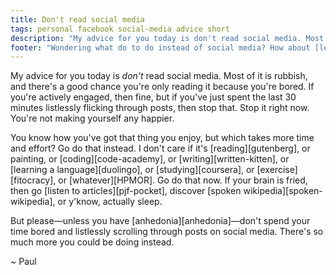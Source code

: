 ```yaml
---
title: Don't read social media
tags: personal facebook social-media advice short
description: "My advice for you today is don't read social media. Most of it is rubbish, and there's a good chance you're only reading it because you're bored."
footer: "Wondering what do to do instead of social media? How about [learning everything, without spending any time](/tech/2014/01/29/learn-everything-without-spending-time.html)"
---
```


My advice for you today is *don't* read social media. Most of it is rubbish,
and there's a good chance you're only reading it because you're bored. If
you're actively engaged, then fine, but if you've just spent the last 30
minutes listlessly flicking through posts, then stop that. Stop it right now.
You're not making yourself any happier.

You know how you've got that thing you enjoy, but which takes more time and
effort? Go do that instead. I don't care if it's [reading][gutenberg],
or painting, or [coding][code-academy], or [writing][written-kitten],
or [learning a language][duolingo], or [studying][coursera], or
[exercise][fitocracy], or [whatever][HPMOR]. Go do that now. If your
brain is fried, then go [listen to articles][pjf-pocket], discover
[spoken wikipedia][spoken-wikipedia], or y'know, actually sleep.

But please—unless you have [anhedonia][anhedonia]—don't spend your time bored
and listlessly scrolling through posts on social media. There's so much more
you could be doing instead.

~ Paul 
